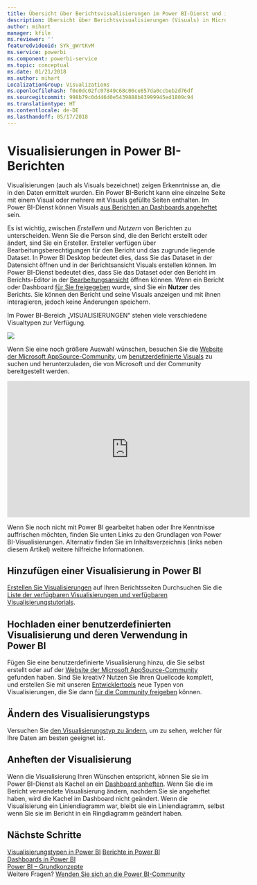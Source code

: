 ```yaml
---
title: Übersicht über Berichtsvisualisierungen im Power BI-Dienst und in Power BI Desktop
description: Übersicht über Berichtsvisualisierungen (Visuals) in Microsoft Power BI
author: mihart
manager: kfile
ms.reviewer: ''
featuredvideoid: SYk_gWrtKvM
ms.service: powerbi
ms.component: powerbi-service
ms.topic: conceptual
ms.date: 01/21/2018
ms.author: mihart
LocalizationGroup: Visualizations
ms.openlocfilehash: f0e0dc02fc07849c68c00ce857da0ccbeb2d76df
ms.sourcegitcommit: 998b79c0dd46d0e5439888b83999945ed1809c94
ms.translationtype: HT
ms.contentlocale: de-DE
ms.lasthandoff: 05/17/2018
---
```

# <a name="visualizations-in-power-bi-reports"></a>Visualisierungen in Power BI-Berichten
Visualisierungen (auch als Visuals bezeichnet) zeigen Erkenntnisse an, die in den Daten ermittelt wurden. Ein Power BI-Bericht kann eine einzelne Seite mit einem Visual oder mehrere mit Visuals gefüllte Seiten enthalten. Im Power BI-Dienst können Visuals [aus Berichten an Dashboards angeheftet](service-dashboard-pin-tile-from-report.md) sein. 

Es ist wichtig, zwischen *Erstellern* und *Nutzern* von Berichten zu unterscheiden. Wenn Sie die Person sind, die den Bericht erstellt oder ändert, sind Sie ein Ersteller.  Ersteller verfügen über Bearbeitungsberechtigungen für den Bericht und das zugrunde liegende Dataset. In Power BI Desktop bedeutet dies, dass Sie das Dataset in der Datensicht öffnen und in der Berichtsansicht Visuals erstellen können. Im Power BI-Dienst bedeutet dies, dass Sie das Dataset oder den Bericht im Berichts-Editor in der [Bearbeitungsansicht](service-reading-view-and-editing-view.md) öffnen können. Wenn ein Bericht oder Dashboard [für Sie freigegeben](service-shared-with-me.md) wurde, sind Sie ein **Nutzer** des Berichts. Sie können den Bericht und seine Visuals anzeigen und mit ihnen interagieren, jedoch keine Änderungen speichern.

Im Power BI-Bereich „VISUALISIERUNGEN“ stehen viele verschiedene Visualtypen zur Verfügung. 

![](media/power-bi-report-visualizations/power-bi-visualizations.png)

Wenn Sie eine noch größere Auswahl wünschen, besuchen Sie die [Website der Microsoft AppSource-Community](https://appsource.microsoft.com), um [benutzerdefinierte Visuals](https://appsource.microsoft.com/marketplace/apps?product=power-bi-visuals&page=1) zu suchen und herunterzuladen, die von Microsoft und der Community bereitgestellt werden.    

<iframe width="560" height="315" src="https://www.youtube.com/embed/SYk_gWrtKvM?list=PL1N57mwBHtN0JFoKSR0n-tBkUJHeMP2cP" frameborder="0" allowfullscreen></iframe>


  Wenn Sie noch nicht mit Power BI gearbeitet haben oder Ihre Kenntnisse auffrischen möchten, finden Sie unten Links zu den Grundlagen von Power BI-Visualisierungen.  Alternativ finden Sie im Inhaltsverzeichnis (links neben diesem Artikel) weitere hilfreiche Informationen.

## <a name="add-a-visualization-in-power-bi"></a>Hinzufügen einer Visualisierung in Power BI
[Erstellen Sie Visualisierungen](power-bi-report-add-visualizations-i.md) auf Ihren Berichtsseiten Durchsuchen Sie die [Liste der verfügbaren Visualisierungen und verfügbaren Visualisierungstutorials](power-bi-visualization-types-for-reports-and-q-and-a.md). 

## <a name="upload-a-custom-visualization-and-use-it-in-power-bi"></a>Hochladen einer benutzerdefinierten Visualisierung und deren Verwendung in Power BI
Fügen Sie eine benutzerdefinierte Visualisierung hinzu, die Sie selbst erstellt oder auf der [Website der Microsoft AppSource-Community](https://appsource.microsoft.com/marketplace/apps?product=power-bi-visuals) gefunden haben. Sind Sie kreativ? Nutzen Sie Ihren Quellcode komplett, und erstellen Sie mit unseren [Entwicklertools](service-custom-visuals-getting-started-with-developer-tools.md) neue Typen von Visualisierungen, die Sie dann [für die Community freigeben](developer/office-store.md) können.

## <a name="change-the-visualization-type"></a>Ändern des Visualisierungstyps
Versuchen Sie [den Visualisierungstyp zu ändern](power-bi-report-change-visualization-type.md), um zu sehen, welcher für Ihre Daten am besten geeignet ist.

## <a name="pin-the-visualization"></a>Anheften der Visualisierung
Wenn die Visualisierung Ihren Wünschen entspricht, können Sie sie im Power BI-Dienst als Kachel an ein [Dashboard anheften](service-dashboard-pin-tile-from-report.md). Wenn Sie die im Bericht verwendete Visualisierung ändern, nachdem Sie sie angeheftet haben, wird die Kachel im Dashboard nicht geändert. Wenn die Visualisierung ein Liniendiagramm war, bleibt sie ein Liniendiagramm, selbst wenn Sie sie im Bericht in ein Ringdiagramm geändert haben.

## <a name="next-steps"></a>Nächste Schritte
[Visualisierungstypen in Power BI](power-bi-visualization-types-for-reports-and-q-and-a.md)
[Berichte in Power BI](service-reports.md)  
[Dashboards in Power BI](service-dashboards.md)  
[Power BI – Grundkonzepte](service-basic-concepts.md)  
Weitere Fragen? [Wenden Sie sich an die Power BI-Community](http://community.powerbi.com/)

